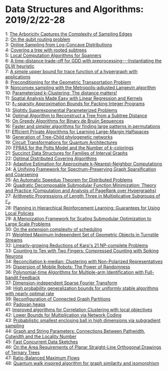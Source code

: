 # Data Structures and Algorithms: 2019/2/22-28  
1: [The Arboricity Captures the Complexity of Sampling Edges](https://doi.org/10.48550/arXiv.1902.08086)  
2: [On the qubit routing problem](https://doi.org/10.48550/arXiv.1902.08091)  
3: [Online Sampling from Log-Concave Distributions](https://doi.org/10.48550/arXiv.1902.08179)  
4: [Covering a tree with rooted subtrees](https://doi.org/10.48550/arXiv.1902.08218)  
5: [Local Computation Algorithms for Spanners](https://doi.org/10.48550/arXiv.1902.08266)  
6: [A time-distance trade-off for GDD with preprocessing---Instantiating the  DLW heuristic](https://doi.org/10.48550/arXiv.1902.08340)  
7: [A simple upper bound for trace function of a hypergraph with  applications](https://doi.org/10.48550/arXiv.1902.08366)  
8: [Preconditioning for the Geometric Transportation Problem](https://doi.org/10.48550/arXiv.1902.08384)  
9: [Nonconvex sampling with the Metropolis-adjusted Langevin algorithm](https://doi.org/10.48550/arXiv.1902.08452)  
10: [Parameterized k-Clustering: The distance matters!](https://doi.org/10.48550/arXiv.1902.08559)  
11: [Spatial Analysis Made Easy with Linear Regression and Kernels](https://doi.org/10.48550/arXiv.1902.08679)  
12: [$\ell_1$-sparsity Approximation Bounds for Packing Integer Programs](https://doi.org/10.48550/arXiv.1902.08698)  
13: [Slightly Superexponential Parameterized Problems](https://doi.org/10.48550/arXiv.1902.08723)  
14: [Optimal Algorithm to Reconstruct a Tree from a Subtree Distance](https://doi.org/10.48550/arXiv.1902.08742)  
15: [On Greedy Algorithms for Binary de Bruijn Sequences](https://doi.org/10.48550/arXiv.1902.08744)  
16: [Faster and simpler algorithms for finding large patterns in permutations](https://doi.org/10.48550/arXiv.1902.08809)  
17: [Efficient Private Algorithms for Learning Large-Margin Halfspaces](https://doi.org/10.48550/arXiv.1902.09009)  
18: [Generation of Tree-Child phylogenetic networks](https://doi.org/10.48550/arXiv.1902.09015)  
19: [Circuit Transformations for Quantum Architectures](https://doi.org/10.48550/arXiv.1902.09102)  
20: [FPRAS for the Potts Model and the Number of $k$-colorings](https://doi.org/10.48550/arXiv.1902.09114)  
21: [Succinct Data Structures for Families of Interval Graphs](https://doi.org/10.48550/arXiv.1902.09228)  
22: [Optimal Distributed Covering Algorithms](https://doi.org/10.48550/arXiv.1902.09377)  
23: [Adaptive Estimation for Approximate k-Nearest-Neighbor Computations](https://doi.org/10.48550/arXiv.1902.09465)  
24: [A Unifying Framework for Spectrum-Preserving Graph Sparsification and  Coarsening](https://doi.org/10.48550/arXiv.1902.09702)  
25: [An Automatic Speedup Theorem for Distributed Problems](https://doi.org/10.48550/arXiv.1902.09958)  
26: [Quadratic Decomposable Submodular Function Minimization: Theory and  Practice (Computation and Analysis of PageRank over Hypergraphs)](https://doi.org/10.48550/arXiv.1902.10132)  
27: [Arithmetic Progressions of Length Three in Multiplicative Subgroups of  $\mathbb{F}_p$](https://doi.org/10.48550/arXiv.1902.10046)  
28: [Planning in Hierarchical Reinforcement Learning: Guarantees for Using  Local Policies](https://doi.org/10.48550/arXiv.1902.10140)  
29: [A Memoization Framework for Scaling Submodular Optimization to Large  Scale Problems](https://doi.org/10.48550/arXiv.1902.10176)  
30: [On the extension complexity of scheduling](https://doi.org/10.48550/arXiv.1902.10271)  
31: [Weighted Maximum Independent Set of Geometric Objects in Turnstile  Streams](https://doi.org/10.48550/arXiv.1902.10328)  
32: [Linearly-growing Reductions of Karp's 21 NP-complete Problems](https://doi.org/10.48550/arXiv.1902.10349)  
33: [Counting to Ten with Two Fingers: Compressed Counting with Spiking  Neurons](https://doi.org/10.48550/arXiv.1902.10369)  
34: [Reconciliation k-median: Clustering with Non-Polarized Representatives](https://doi.org/10.48550/arXiv.1902.10419)  
35: [Dispersion of Mobile Robots: The Power of Randomness](https://doi.org/10.48550/arXiv.1902.10489)  
36: [Polynomial-time Algorithms for Multiple-arm Identification with  Full-bandit Feedback](https://doi.org/10.48550/arXiv.1902.10582)  
37: [Dimension-independent Sparse Fourier Transform](https://doi.org/10.48550/arXiv.1902.10633)  
38: [High probability generalization bounds for uniformly stable algorithms  with nearly optimal rate](https://doi.org/10.48550/arXiv.1902.10710)  
39: [Reconfiguration of Connected Graph Partitions](https://doi.org/10.48550/arXiv.1902.10765)  
40: [Padovan heaps](https://doi.org/10.48550/arXiv.1902.10812)  
41: [Improved algorithms for Correlation Clustering with local objectives](https://doi.org/10.48550/arXiv.1902.10829)  
42: [Lower Bounds for Multiplication via Network Coding](https://doi.org/10.48550/arXiv.1902.10935)  
43: [Probabilistic smallest enclosing ball in high dimensions via subgradient  sampling](https://doi.org/10.48550/arXiv.1902.10966)  
44: [Graph and String Parameters: Connections Between Pathwidth, Cutwidth and  the Locality Number](https://doi.org/10.48550/arXiv.1902.10983)  
45: [Fast Concurrent Data Sketches](https://doi.org/10.48550/arXiv.1902.10995)  
46: [On the Area Requirements of Planar Straight-Line Orthogonal Drawings of  Ternary Trees](https://doi.org/10.48550/arXiv.1902.11044)  
47: [Ratio-Balanced Maximum Flows](https://doi.org/10.48550/arXiv.1902.11047)  
48: [Quantum walk inspired algorithm for graph similarity and isomorphism](https://doi.org/10.48550/arXiv.1902.11105)  